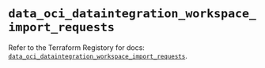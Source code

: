 # `data_oci_dataintegration_workspace_import_requests`

Refer to the Terraform Registory for docs: [`data_oci_dataintegration_workspace_import_requests`](https://registry.terraform.io/providers/oracle/oci/6.18.0/docs/data-sources/dataintegration_workspace_import_requests).
